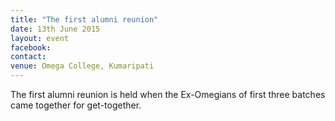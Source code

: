 ```yaml
---
title: "The first alumni reunion"
date: 13th June 2015
layout: event
facebook:
contact:
venue: Omega College, Kumaripati
---
```

The first alumni reunion is held when the Ex-Omegians of first three batches came together for get-together.

